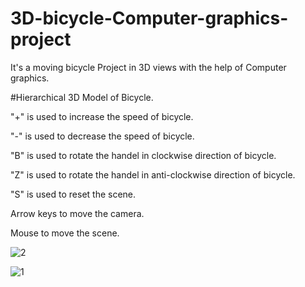 # 3D-bicycle-Computer-graphics-project
It's a moving bicycle Project in 3D views with the help of Computer graphics.


#Hierarchical 3D Model of Bicycle.

"+" is used to increase the speed of bicycle.

"-" is used to decrease the speed of bicycle.

"B" is used to rotate the handel in clockwise direction of bicycle.

"Z" is used to rotate the handel in anti-clockwise direction of bicycle.

"S" is used to reset the scene.

Arrow keys to move the camera.

Mouse to move the scene.

![2](https://user-images.githubusercontent.com/39325659/103926475-fb3f8b80-513e-11eb-8df2-9c7406f3ffd1.JPG)

![1](https://user-images.githubusercontent.com/39325659/103926479-fc70b880-513e-11eb-876d-88b8e79a22d5.JPG)
